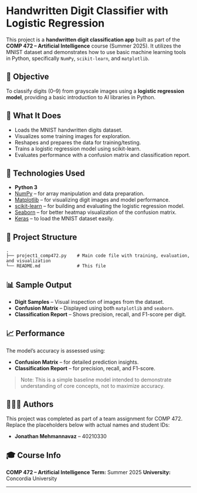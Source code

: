 # Handwritten Digit Classifier with Logistic Regression

This project is a **handwritten digit classification app** built as part of the **COMP 472 – Artificial Intelligence** course (Summer 2025). It utilizes the MNIST dataset and demonstrates how to use basic machine learning tools in Python, specifically `NumPy`, `scikit-learn`, and `matplotlib`.

## 📌 Objective

To classify digits (0–9) from grayscale images using a **logistic regression model**, providing a basic introduction to AI libraries in Python.

## 🧠 What It Does

* Loads the MNIST handwritten digits dataset.
* Visualizes some training images for exploration.
* Reshapes and prepares the data for training/testing.
* Trains a logistic regression model using scikit-learn.
* Evaluates performance with a confusion matrix and classification report.

## 🔧 Technologies Used

* **Python 3**
* [NumPy](https://numpy.org/) – for array manipulation and data preparation.
* [Matplotlib](https://matplotlib.org/) – for visualizing digit images and model performance.
* [scikit-learn](https://scikit-learn.org/) – for building and evaluating the logistic regression model.
* [Seaborn](https://seaborn.pydata.org/) – for better heatmap visualization of the confusion matrix.
* [Keras](https://keras.io/) – to load the MNIST dataset easily.

## 📁 Project Structure

```
.
├── project1_comp472.py    # Main code file with training, evaluation, and visualization
└── README.md              # This file
```

## 📊 Sample Output

* **Digit Samples** – Visual inspection of images from the dataset.
* **Confusion Matrix** – Displayed using both `matplotlib` and `seaborn`.
* **Classification Report** – Shows precision, recall, and F1-score per digit.

## 📈 Performance

The model’s accuracy is assessed using:

* **Confusion Matrix** – for detailed prediction insights.
* **Classification Report** – for precision, recall, and F1-score.

> Note: This is a simple baseline model intended to demonstrate understanding of core concepts, not to maximize accuracy.

## 🧑‍🤝‍🧑 Authors

This project was completed as part of a team assignment for COMP 472. Replace the placeholders below with actual names and student IDs:

* **Jonathan Mehmannavaz** – 40210330

## 🎓 Course Info

**COMP 472 – Artificial Intelligence**
**Term:** Summer 2025
**University:** Concordia University

---

